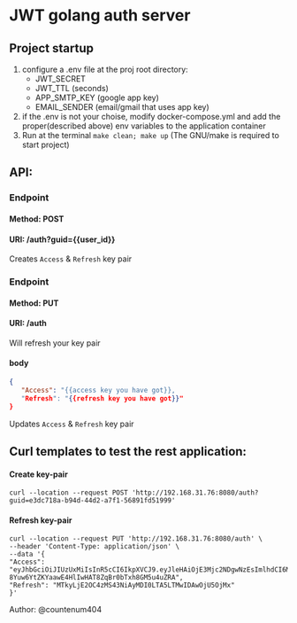 # JWT golang auth server

## Project startup
1. configure a .env file at the proj root directory:
   - JWT_SECRET
   - JWT_TTL (seconds)
   - APP_SMTP_KEY (google app key)
   - EMAIL_SENDER (email/gmail that uses app key)
2. if the .env is not your choise, modify docker-compose.yml and add the proper(described above) env variables to the application container
3. Run at the terminal `make clean; make up` (The GNU/make is required to start project)

## API:

### Endpoint
#### Method: POST
#### URI: /auth?guid={{user_id}}
Creates `Access` & `Refresh` key pair

### Endpoint
#### Method: PUT
#### URI: /auth
Will refresh your key pair
#### body
``` json
{
   "Access": "{{access key you have got}},
   "Refresh": "{{refresh key you have got}}"
}
```

Updates `Access` & `Refresh` key pair

## Curl templates to test the rest application:

#### Create key-pair
```
curl --location --request POST 'http://192.168.31.76:8080/auth?guid=e3dc718a-b94d-44d2-a7f1-56891fd51999'
```


#### Refresh key-pair
```
curl --location --request PUT 'http://192.168.31.76:8080/auth' \
--header 'Content-Type: application/json' \
--data '{
"Access": "eyJhbGciOiJIUzUxMiIsInR5cCI6IkpXVCJ9.eyJleHAiOjE3Mjc2NDgwNzEsImlhdCI6MTcyNzY0NzE3MSwiaXAiOiIxOTIuMTY4LjMxLjc2Iiwic2Vzc2lvbiI6IjM5Zjc1YmFjLWRiNjMtNDY2Ni1iMmEzLWE2ZDgyOTI5ZmJiMSIsInN1YiI6ImUzZGM3MThhLWI5NGQtNDRkMi1hN2YxLTU2ODkxZmQ1MTk5OSJ9.qQuUn4ZQzx60paVZp5V4njfdRnb6REJGuu770LnCifJ-8Yuw6YtZKYaawE4HlIwHAT8ZqBr0bTxh8GM5u4uZRA",
"Refresh": "MTkyLjE2OC4zMS43NiAyMDI0LTA5LTMwIDAwOjU5OjMx"
}'
```

Author: @countenum404